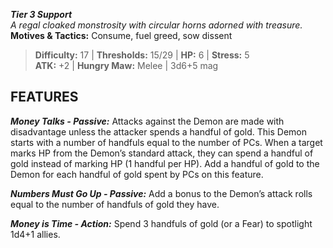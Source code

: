 ***Tier 3 Support***  
*A regal cloaked monstrosity with circular horns adorned with treasure.*  
**Motives & Tactics:** Consume, fuel greed, sow dissent

> **Difficulty:** 17 | **Thresholds:** 15/29 | **HP:** 6 | **Stress:** 5  
> **ATK:** +2 | **Hungry Maw:** Melee | 3d6+5 mag  

## FEATURES

***Money Talks - Passive:*** Attacks against the Demon are made with disadvantage unless the attacker spends a handful of gold. This Demon starts with a number of handfuls equal to the number of PCs. When a target marks HP from the Demon’s standard attack, they can spend a handful of gold instead of marking HP (1 handful per HP). Add a handful of gold to the Demon for each handful of gold spent by PCs on this feature.

***Numbers Must Go Up - Passive:*** Add a bonus to the Demon’s attack rolls equal to the number of handfuls of gold they have.

***Money is Time - Action:*** Spend 3 handfuls of gold (or a Fear) to spotlight 1d4+1 allies.
